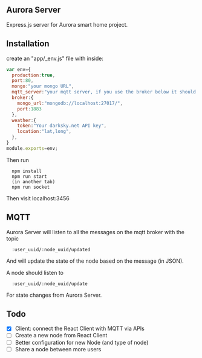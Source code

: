 
## Aurora Server
Express.js server for Aurora smart home project.

## Installation

create an "app/_env.js" file with inside:

```javascript
var env={
  production:true,
  port:80,
  mongo:"your mongo URL",
  mqtt_server:"your mqtt server, if you use the broker below it should be mqtt://localhost:1883",
  broker:{
    mongo_url:"mongodb://localhost:27017/",
    port:1883
  },
  weather:{
    token:"Your darksky.net API key",
    location:"lat,long",
  },
}
module.exports=env;
```

Then run

```
  npm install
  npm run start
  (in another tab)
  npm run socket
```

Then visit localhost:3456

## MQTT

Aurora Server will listen to all the messages on the mqtt broker with the topic

```
  :user_uuid/:node_uuid/updated
```

And will update the state of the node based on the message (in JSON).

A node should listen to

```
  :user_uuid/:node_uuid/update
```

For state changes from Aurora Server.

## Todo
- [x] Client: connect the React Client with MQTT via APIs
- [ ] Create a new node from React Client
- [ ] Better configuration for new Node (and type of node)
- [ ] Share a node between more users
